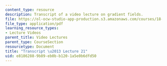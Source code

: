 ```yaml
---
content_type: resource
description: Transcript of a video lecture on gradient fields.
file: https://ol-ocw-studio-app-production.s3.amazonaws.com/courses/18-02-multivariable-calculus-fall-2007/e81862889b89eb0bb1201a5e0b6dfd50_18_022007L21.pdf
file_type: application/pdf
learning_resource_types:
- Lecture Videos
parent_title: Video Lectures
parent_type: CourseSection
resourcetype: Document
title: "Transcript \u2013 Lecture 21"
uid: e8186288-9b89-eb0b-b120-1a5e0b6dfd50
---
```

